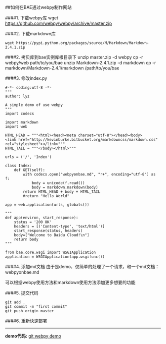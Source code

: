 ##如何在BAE通过webpy制作网站

####1. 下载webpy库
	wget https://github.com/webpy/webpy/archive/master.zip
	
####2. 下载markdown库

	wget https://pypi.python.org/packages/source/M/Markdown/Markdown-2.4.1.zip
	
	
####2. 拷贝库到bae实例库根目录下
	unzip master.zip -d webpy
	cp -r webpy/web path/to/you/bae
	unzip Markdown-2.4.1.zip -d markdown
	cp -r markdown/Markdown-2.4.1/markdown /path/to/you/bae
	
####3. 修改index.py

    #-*- coding:utf-8 -*-
    """
    author: lyz

    A simple demo of use webpy
    """
    import codecs

    import markdown
    import web

    HTML_HEAD = """<html><head><meta charset="utf-8"></head><body>
    <link href="http://kevinburke.bitbucket.org/markdowncss/markdown.css" rel="stylesheet"></link>"""
    HTML_TAIL = """</body></html>"""

    urls = ('/', 'Index')

    class Index:
        def GET(self):
            with codecs.open("webpyonbae.md", "r+", encoding="utf-8") as f:
                body = unicode(f.read())
                body = markdown.markdown(body)
            return HTML_HEAD + body + HTML_TAIL
            #return "Hello World"

    app = web.application(urls, globals())

    """
    def app(environ, start_response):
        status = '200 OK'
        headers = [('Content-type', 'text/html')]
        start_response(status, headers)
        body=["Welcome to Baidu Cloud!\n"]
        return body
    """

    from bae.core.wsgi import WSGIApplication
    application = WSGIApplication(app.wsgifunc())  
    

####4. 添加md文档
由于是demo，仅简单的处理了一个请求，和一个md文档：webpyonbae.md

可以根据webpy使用方法和markdown使用方法添加更多想要的功能
  
####5. 提交代码

	git add .
	git commit -m "first commit"
	git push origin master

####6. 重新快速部署

------

**demo代码:** [git webpy demo](https://github.com/progresstudy/webpyonbae)